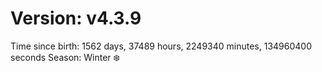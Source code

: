 # Version: v4.3.9
Time since birth: 1562 days, 37489 hours, 2249340 minutes, 134960400 seconds
Season: Winter ❄️
